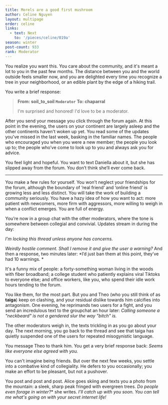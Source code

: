 ```yaml
---
title: Morels are a good first mushroom
author: Celine Nguyen
layout: multipage
order: celine
links:
  - text: Next
    to: '/pieces/celine/019a'
season: winter
post-count: 933
rank: Moderator
---
```


You realize you want this. You care about the community, and it's meant a lot to you in the past few months. The distance between you and the world outside feels smaller now, and you are delighted every time you recognize a tree in your neighborhood, or an edible plant by the edge of a hiking trail.

You write a brief response:

> **From: soil_to_soil `Moderator`**
> **To: chaparral**
>
> I'm surprised and honored! I'd love to be a moderator.

After you send your message you click through the forum again. At this point in the evening, the users on your continent are largely asleep and the other continents haven't woken up yet. You read some of the updates you've missed in the last week, basking in the familiar names. The people who encouraged you when you were a new member; the people you look up to; the people who’ve come to look up to you and always ask you for advice.

You feel light and hopeful. You want to text Daniella about it, but she has slipped away from the forum. You don’t think she’ll ever come back.

----

You make a few rules for yourself. You won’t neglect your friendships for the forum, although the boundary of ‘real friend’ and ‘online friend’ is growing less and less distinct. You will take the work of building a community seriously. You have a hazy idea of how you want to act: more patient with newcomers, more firm with aggressors, more willing to weigh in when a conflict emerges. You are full of energy.

You’re now in a group chat with the other moderators, where the tone is somewhere between collegial and convivial. Updates stream in during the day:

*I'm locking this thread unless anyone has concerns.*

*Weirdly hostile comment. Shall I remove it and give the user a warning?* And then a response, two minutes later: *I’d just ban them at this point, they’ve had 10 warnings.  *

It's a funny mix of people: a forty-something woman living in the woods with fiber broadband; a college student who patiently explains viral Tiktoks to everyone else; and office workers, like you, who spend their idle work hours tending to the forum.

You like them, for the most part. But you and Theo (who you still think of as **taiga**) keep on clashing, and your residual dislike towards him calcifies into antagonism. One evening, he reprimands two users for a fight, and you send an incredulous text to the groupchat an hour later: *Calling someone a "neckbeard" is not a gendered slur the way "bitch" is.*

The other moderators weigh in, the texts trickling in as you go about your day. The next morning, you go back to the thread and see that taiga has quietly suspended one of the users for repeated misogynistic language.

You message Theo to thank him. You get a very brief response back: *Seems like everyone else agreed with you.*

You can't imagine being friends. But over the next few weeks, you settle into a combative kind of collegiality. He defers to you occasionally; you make an effort to be pleasant, but not a pushover.

You post and post and post. Alice goes skiing and texts you a photo from the mountain: a sleek, sharp peak fringed with evergreen trees. *Do people even forage in winter?** she writes. *I'll catch up with you soon. You can tell me what's going on with your secret internet life!*
